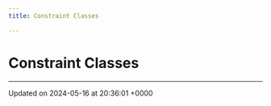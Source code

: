```yaml
---
title: Constraint Classes

---
```


# Constraint Classes








-------------------------------

Updated on 2024-05-16 at 20:36:01 +0000